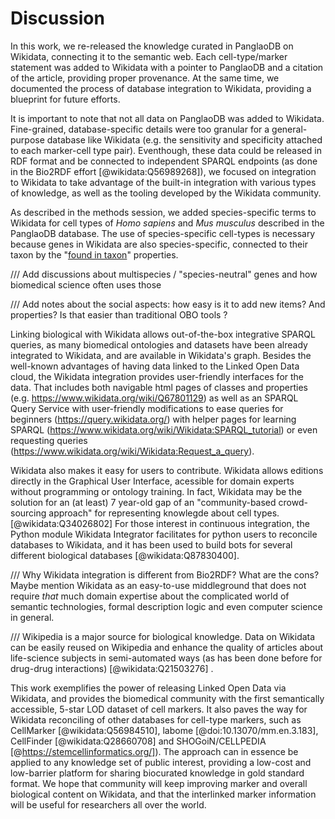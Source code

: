 # Discussion

In this work, we re-released the knowledge curated in PanglaoDB on Wikidata, connecting it to the semantic web. 
Each cell-type/marker statement was added to Wikidata with a pointer to PanglaoDB and a citation of the article, providing proper provenance. 
At the same time, we documented the process of database integration to Wikidata, providing a blueprint for future efforts. 

It is important to note that not all data on PanglaoDB was added to Wikidata. 
Fine-grained, database-specific details were too granular for a general-purpose database like Wikidata (e.g. the sensitivity and specificity attached to each marker-cell type pair). 
Eventhough, these data could be released in RDF format and be connected to independent SPARQL endpoints (as done in the Bio2RDF effort [@wikidata:Q56989268]), we focused on integration to Wikidata to take advantage of the built-in integration with various types of knowledge, as well as the tooling developed by the Wikidata community.  

As described in the methods session, we added species-specific terms to Wikidata for cell types of _Homo sapiens_ and _Mus musculus_ described in the PanglaoDB database. 
The use of species-specific cell-types is necessary because genes in Wikidata are also species-specific, connected to their taxon by the "[found in taxon](http://www.wikidata.org/entity/P703)" properties.

/// Add discussions about multispecies / "species-neutral" genes and how biomedical science often uses those


/// Add notes about the social aspects: how easy is it to add new items? And properties? Is that easier than traditional OBO tools ? 

Linking biological with Wikidata allows out-of-the-box integrative SPARQL queries, as many biomedical ontologies and datasets have been already integrated to Wikidata, and are available in Wikidata's graph. 
Besides the well-known advantages of having data linked to the Linked Open Data cloud, the Wikidata integration provides user-friendly interfaces for the data. 
That includes both navigable html pages of classes and properties (e.g. <https://www.wikidata.org/wiki/Q67801129>) as well as an SPARQL Query Service with user-friendly modifications to ease queries for beginners (<https://query.wikidata.org/>) with helper pages for learning SPARQL (<https://www.wikidata.org/wiki/Wikidata:SPARQL_tutorial>) or even requesting queries (<https://www.wikidata.org/wiki/Wikidata:Request_a_query>).   


Wikidata also makes it easy for users to contribute. 
Wikidata allows editions directly in the Graphical User Interface, acessible for domain experts without programming or ontology training. 
In fact,  Wikidata may be the solution for an (at least) 7 year-old gap of an "community-based crowd-sourcing approach" for representing knowlegde about cell types. [@wikidata:Q34026802]
For those interest in continuous integration, the Python module Wikidata Integrator facilitates for python users to reconcile databases to Wikidata, and it has been used to build bots for several different biological databases [@wikidata:Q87830400].


/// Why Wikidata integration is different from Bio2RDF? What are the cons? Maybe mention Wikidata as an easy-to-use middleground that does not require _that_ much domain expertise about the complicated world of semantic technologies, formal description logic and even computer science in general. 


/// Wikipedia is a major source for biological knowledge. Data on Wikidata can be easily reused on Wikipedia and enhance the quality of articles about life-science subjects in semi-automated ways (as has been done before for drug-drug interactions)  [@wikidata:Q21503276]  .

This work exemplifies the power of releasing Linked Open Data via Wikidata, and provides the biomedical community with the first semantically accessible, 5-star LOD dataset of cell markers. It also paves the way for Wikidata reconciling of other databases for cell-type markers, such as CellMarker [@wikidata:Q56984510], labome [@doi:10.13070/mm.en.3.183], CellFinder [@wikidata:Q28660708] and SHOGoiN/CELLPEDIA [@https://stemcellinformatics.org/]). 
The approach can in essence be applied to any knowledge set of public interest, providing a low-cost and low-barrier platform for sharing biocurated knowledge in gold standard format. 
We hope that community will keep improving marker and overall biological content on Wikidata, and that the interlinked marker information will be useful for researchers all over the world.  